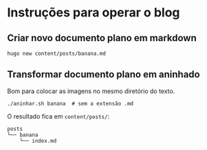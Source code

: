 # Instruções para operar o blog

## Criar novo documento plano em markdown

```shell
hugo new content/posts/banana.md
```

## Transformar documento plano em aninhado

Bom para colocar as imagens no mesmo diretório do texto.

```shell
./aninhar.sh banana  # sem a extensão .md
```

O resultado fica em `content/posts/`:

```
posts
└── banana
    └── index.md
```


